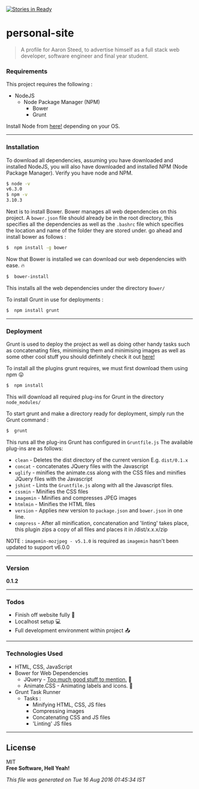 [![Stories in Ready](https://badge.waffle.io/aaronsteed/personal-site.png?label=ready&title=Ready)](https://waffle.io/aaronsteed/personal-site)
# personal-site

> A profile for Aaron Steed, to advertise himself as a full stack web developer, software engineer and final year student.

### Requirements
This project requires the following :
- NodeJS
    - Node Package Manager (NPM)
        - Bower 
        - Grunt

Install Node from [here!](https://nodejs.org/en/) depending on your OS.


---

### Installation
To download all dependencies, assuming you have downloaded and installed NodeJS, you will also have downloaded and installed NPM (Node Package Manager). Verify you have node and NPM.

```sh
$ node -v
v6.3.0
$ npm -v 
3.10.3
```

Next is to install Bower. Bower manages all web dependencies on this project. A `bower.json` file should already be in the root directory, this specifies all the dependencies as well as the `.bashrc` file which specifies the location and name of the folder they are stored under. go ahead and install bower as follows :

```sh
$  npm install -g bower
```

Now that Bower is installed we can download our web dependencies with ease. :fire:
```sh
$  bower-install
```

This installs all the web dependencies under the directory `Bower/`

To install Grunt in use for deployments : 
```sh
$  npm install grunt
```

---
### Deployment
Grunt  is used to deploy the project as well as doing other handy tasks such as concatenating files, minimising them and minimising images as well as some other cool stuff you should definitely check it out [here!](http://gruntjs.com/)

To install all the plugins grunt requires, we must first download them using npm :stuck_out_tongue:
```sh
$  npm install 
```

This will download all required plug-ins for Grunt in the directory `node_modules/`

To start grunt and make a directory ready for deployment, simply run the Grunt command :
```sh
$  grunt
```

This runs all the plug-ins Grunt has configured in `Gruntfile.js`
The available plug-ins are as follows:
- `clean` - Deletes the dist directory of the current version E.g. `dist/0.1.x`
- `concat` - concatenates JQuery files with the Javascript
- `uglify` - minifies the animate.css along with the CSS files and minifies JQuery files with the Javascript
- `jshint` - Lints the `Gruntfile.js` along with all the Javascript files.
- `cssmin` - Minifies the CSS files
- `imagemin` - Minifies and compresses JPEG images
- `htmlmin` - Minifies the HTML files
- `version` - Applies new version to `package.json` and `bower.json` in one line. 
- `compress` - After all minification, concatenation and 'linting' takes place, this plugin zips a copy of all files and places it in /dist/x.x.x/zip

NOTE : `imagemin-mozjpeg - v5.1.0` is required as `imagemin` hasn't been updated to support v6.0.0
 
 ---
### Version

**0.1.2**

---

### Todos
 - Finish off website fully :sparkler:
 - Localhost setup :computer:
 - Full development environment within project :outbox_tray:

---

### Technologies Used
- HTML, CSS, JavaScript
- Bower for Web Dependencies 
    - JQuery - [Too much good stuff to mention.](http://www.jquery.com) :blue_heart:
    - Animate.CSS - Animating labels and icons. :dash:
- Grunt Task Runner
    - Tasks :
        -  Minifying HTML, CSS, JS files
        -  Compressing images
        -  Concatenating CSS and JS files
        -  'Linting' JS files 

---

License
---

MIT     
**Free Software, Hell Yeah!**

*This file was generated on Tue 16 Aug 2016 01:45:34 IST*